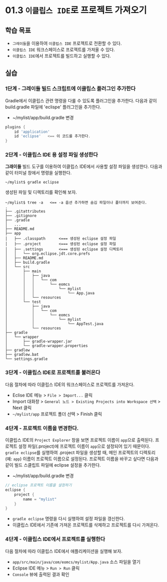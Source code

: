 # 01.3 `이클립스 IDE`로 프로젝트 가져오기

## 학습 목표

- `그레이들`을 이용하여 `이클립스 IDE` 프로젝트로 전환할 수 있다.
- `이클립스 IDE` 워크스페이스로 프로젝트를 가져올 수 있다.
- `이클립스 IDE`에서 프로젝트를 빌드하고 실행할 수 있다.

## 실습

### 1단계 - 그레이들 빌드 스크립트에 이클립스 플러그인 추가한다

Gradle에서 이클립스 관련 명령을 다룰 수 있도록 플러그인을 추가한다.
다음과 같이 build.gradle 파일에 'eclispe' 플러그인을 추가한다.

- ~/mylist/app/build.gradle 변경

```groovy
plugins {
    id 'application'
    id 'eclipse'   <== 이 코드를 추가한다.
}
```

### 2단계 - 이클립스 IDE 용 설정 파일 생성한다

**그래이들** 빌드 도구를 이용하여 이클립스 IDE에서 사용할 설정 파일을 생성한다.
다음과 같이 터미널 창에서 명령을 실행한다.

```console
~/mylist$ gradle eclipse
```

생성된 파일 및 디렉토리를 확인해 보자.
```console
~/mylist$ tree -a   <== -a 옵션 추가하면 숨김 파일이나 폴더까지 보여준다.
.
├── .gitattributes
├── .gitignore
├── .gradle
│   ...
├── README.md
├── app
│   ├── .classpath      <=== 생성된 eclipse 설정 파일
│   ├── .project        <=== 생성된 eclipse 설정 파일
│   ├── .settings       <=== 생성된 eclipse 설정 디렉토리
│   │   └── org.eclipse.jdt.core.prefs
│   ├── README.md
│   ├── build.gradle
│   └── src
│       ├── main
│       │   ├── java
│       │   │   └── com
│       │   │       └── eomcs
│       │   │           └── mylist
│       │   │               └── App.java
│       │   └── resources
│       └── test
│           ├── java
│           │   └── com
│           │       └── eomcs
│           │           └── mylist
│           │               └── AppTest.java
│           └── resources
├── gradle
│   └── wrapper
│       ├── gradle-wrapper.jar
│       └── gradle-wrapper.properties
├── gradlew
├── gradlew.bat
└── settings.gradle

```

### 3단계 - 이클립스 IDE로 프로젝트를 불러온다

다음 절차에 따라 이클립스 IDE의 워크스페이스로 프로젝트를 가져온다.

- Eclise IDE 메뉴 > `File > Import...` 클릭
- Import 대화창 > `General 노드 > Existing Projects into Workspace 선택` > Next 클릭
- `~/mylist/app` 프로젝트 폴더 선택 > Finish 클릭

### 4단계 - 프로젝트 이름을 변경한다.

이클립스 IDE의 `Project Explorer` 창을 보면 프로젝트 이름이 `app`으로 출력된다.
프로젝트 설정 파일(.project)에 프로젝트 이름이 `app`으로 설정되어 있기 때문이다.
`gradle eclipse`를 실행하여 .project 파일을 생성할 때,
메인 프로젝트의 디렉토리(예: `app`) 이름이 프로젝트 이름으로 설정된다.
프로젝트 이름을 바꾸고 싶다면 다음과 같이 빌드 스클립트 파일에 eclipse 설정을 추가한다.

- ~/mylist/app/build.gradle 변경

```groovy
// eclipse 프로젝트 이름을 설정하기
eclipse {
    project {
        name = "mylist"
    }
}
```

- `gradle eclipse` 명령을 다시 실행하여 설정 파일을 갱신한다.
- 이클립스 IDE에서 기존에 가져온 프로젝트를 삭제하고 프로젝트를 다시 가져온다.


### 4단계 - 이클립스 IDE에서 프로젝트를 실행한다

다음 절차에 따라 이클립스 IDE에서 애플리케이션을 실행해 보자.

- `app/src/main/java/com/eomcs/mylist/App.java` 소스 파일을 열기
- Eclipse IDE 메뉴 > `Run > Run` 클릭
- `Console` 뷰에 출력된 결과 확인

